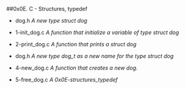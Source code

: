 ##0x0E. C - Structures, typedef

- dog.h  *A new type struct dog*

- 1-init_dog.c *A function that initialize a variable of type struct dog*

- 2-print_dog.c *A function that prints a struct dog*

- dog.h *A new type dog_t as a new name for the type struct dog*

- 4-new_dog.c *A function that creates a new dog.*

- 5-free_dog.c *A 0x0E-structures_typedef*